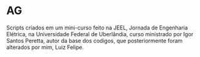 # AG

Scripts criados em um mini-curso feito na JEEL, Jornada de Engenharia Elétrica, na Universidade Federal de Uberlândia, curso ministrado por Igor Santos Peretta, autor da base dos codigos, que posteriormente foram alterados por mim, Luiz Felipe.
